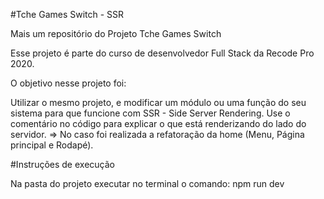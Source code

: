#Tche Games Switch - SSR

Mais um repositório do Projeto Tche Games Switch

Esse projeto é parte do curso de desenvolvedor Full Stack da Recode Pro 2020.

O objetivo nesse projeto foi:

Utilizar o mesmo projeto, e modificar um módulo ou uma função do seu sistema para que funcione com SSR - Side Server Rendering. Use o comentário no código para explicar o que está renderizando do lado do servidor. => No caso foi realizada a refatoração da home (Menu, Página principal e Rodapé).


#Instruções de execução

Na pasta do projeto executar no terminal o comando: npm run dev
